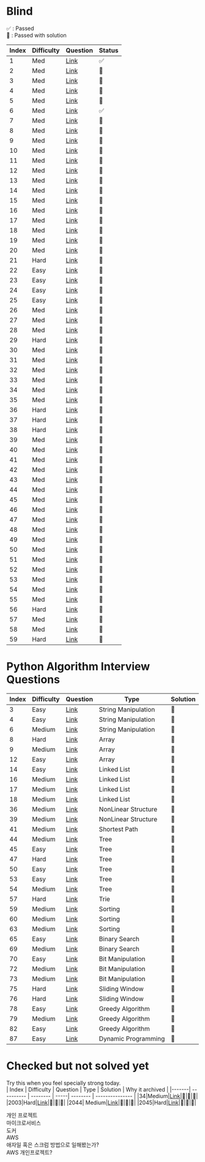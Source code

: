 # Blind 
✅ : Passed  
🌿 : Passed with solution

| Index | Difficulty | Question | Status |
|-------| ---------- | -------- | -------- |
|  1  |   Med	| [Link](https://leetcode.com/problems/product-of-array-except-self/)| ✅ |
|  2  |   Med	| [Link](https://leetcode.com/problems/maximum-product-subarray/)| ️️️🌿 |
|  3  |   Med	| [Link](https://leetcode.com/problems/find-minimum-in-rotated-sorted-array/)| ️️️️️️️️💭 |
|  4  |   Med	| [Link](https://leetcode.com/problems/search-in-rotated-sorted-array/)| 💭 |
|  5  |   Med	| [Link](https://leetcode.com/problems/3sum/)| 💭 |
|  6  |   Med	| [Link](https://leetcode.com/problems/container-with-most-water/)| ✅ |
|  7  |   Med	| [Link](https://leetcode.com/problems/insert-interval/)| 💭 |
|  8  |   Med	| [Link](https://leetcode.com/problems/merge-intervals/)| 💭 |
|  9  |   Med	| [Link](https://leetcode.com/problems/non-overlapping-intervals/)| 💭 |
|  10 |   Med	| [Link](https://leetcode.com/problems/meeting-rooms-ii/)| 💭 |
|  11 |   Med	| [Link](https://leetcode.com/problems/set-matrix-zeroes/)| 💭 |
|  12 |   Med	| [Link](https://leetcode.com/problems/spiral-matrix/)| 💭 |
|  13 |   Med	| [Link](https://leetcode.com/problems/rotate-image/)| 💭 |
|  14 |   Med	| [Link](https://leetcode.com/problems/word-search/)| 💭 |
|  15 |   Med	| [Link](https://leetcode.com/problems/longest-substring-without-repeating-characters/)| 💭 |
|  16 |   Med	| [Link](https://leetcode.com/problems/group-anagrams/)| 💭 |
|  17 |   Med	| [Link](https://leetcode.com/problems/longest-palindromic-substring/)| 💭 |
|  18 |   Med	| [Link](https://leetcode.com/problems/palindromic-substrings/)| 💭 |
|  19 |   Med	| [Link](https://leetcode.com/problems/encode-and-decode-strings/)| 💭 |
|  20 |   Med	| [Link](https://leetcode.com/problems/longest-repeating-character-replacement/)| 💭 |
|  21 |   Hard	| [Link](https://leetcode.com/problems/minimum-window-substring/)| 💭 |
|  22 |   Easy	| [Link](https://leetcode.com/problems/number-of-1-bits/)| 💭 |
|  23 |   Easy	| [Link](https://leetcode.com/problems/counting-bits/)| 💭 |
|  24 |   Easy	| [Link](https://leetcode.com/problems/missing-number/)| 💭 |
|  25 |   Easy	| [Link](https://leetcode.com/problems/reverse-bits/)| 💭 |
|  26 |   Med	| [Link](https://leetcode.com/problems/sum-of-two-integers/)| 💭 |
|  27 |   Med	| [Link](https://leetcode.com/problems/remove-nth-node-from-end-of-list/)| 💭 |
|  28 |   Med	| [Link](https://leetcode.com/problems/reorder-list/)| 💭 |
|  29 |   Hard	| [Link](https://leetcode.com/problems/merge-k-sorted-lists/)| 💭 |
|  30 |   Med	| [Link](https://leetcode.com/problems/binary-tree-level-order-traversal/)| 💭 |
|  31 |   Med	| [Link](https://leetcode.com/problems/construct-binary-tree-from-preorder-and-inorder-traversal/)| 💭 |
|  32 |   Med	| [Link](https://leetcode.com/problems/validate-binary-search-tree/)| 💭 |
|  33 |   Med	| [Link](https://leetcode.com/problems/kth-smallest-element-in-a-bst/)| 💭 |
|  34 |   Med	| [Link](https://leetcode.com/problems/implement-trie-prefix-tree/)| 💭 |
|  35 |   Med	| [Link](https://leetcode.com/problems/add-and-search-word-data-structure-design/)| 💭 |
|  36 |   Hard	| [Link](https://leetcode.com/problems/binary-tree-maximum-path-sum/)| 💭 |
|  37 |   Hard	| [Link](https://leetcode.com/problems/serialize-and-deserialize-binary-tree/)| 💭 |
|  38 |   Hard	| [Link](https://leetcode.com/problems/word-search-ii/)| 💭 |
|  39 |   Med	| [Link](https://leetcode.com/problems/coin-change/)| 💭 |
|  40 |   Med	| [Link](https://leetcode.com/problems/longest-increasing-subsequence/)| 💭 |
|  41 |   Med	| [Link](https://leetcode.com/problems/longest-common-subsequence/)| 💭 |
|  42 |   Med	| [Link](https://leetcode.com/problems/word-break/)| 💭 |
|  43 |   Med	| [Link](https://leetcode.com/problems/combination-sum-iv/)| 💭 |
|  44 |   Med	| [Link](https://leetcode.com/problems/house-robber/)| 💭 |
|  45 |   Med	| [Link](https://leetcode.com/problems/house-robber-ii/)| 💭 |
|  46 |   Med	| [Link](https://leetcode.com/problems/decode-ways/)| 💭 |
|  47 |   Med	| [Link](https://leetcode.com/problems/unique-paths/)| 💭 |
|  48 |   Med	| [Link](https://leetcode.com/problems/jump-game/)| 💭 |
|  49 |   Med	| [Link](https://leetcode.com/problems/clone-graph/)| 💭 |
|  50 |   Med	| [Link](https://leetcode.com/problems/course-schedule/)| 💭 |
|  51 |   Med	| [Link](https://leetcode.com/problems/pacific-atlantic-water-flow/)| 💭 |
|  52 |   Med	| [Link](https://leetcode.com/problems/number-of-islands/)| 💭 |
|  53 |   Med	| [Link](https://leetcode.com/problems/longest-consecutive-sequence/)| 💭 |
|  54 |   Med	| [Link](https://leetcode.com/problems/graph-valid-tree/)| 💭 |
|  55 |   Med	| [Link](https://leetcode.com/problems/number-of-connected-components-in-an-undirected-graph/)| 💭 |
|  56 |   Hard	| [Link](https://leetcode.com/problems/alien-dictionary/)| 💭 |
|  57 |   Med	| [Link](https://leetcode.com/problems/top-k-frequent-elements/)| 💭 |
|  58 |   Med	| [Link](https://leetcode.com/problems/merge-k-sorted-lists/)| 💭 |
|  59 |   Hard	| [Link](https://leetcode.com/problems/find-median-from-data-stream/)| 💭 |

# Python Algorithm Interview Questions  

| Index | Difficulty | Question | Type | Solution |
|-------| ---------- | -------- | -----| -------- |
|3      | Easy     |[Link](https://leetcode.com/problems/reorder-data-in-log-files/)| String Manipulation | 💭 |
|4      | Easy     |[Link](https://leetcode.com/problems/most-common-word/)| String Manipulation | 💭 |
|6      | Medium   |[Link](https://leetcode.com/problems/longest-palindromic-substring/)| String Manipulation | 💭 |
|8      | Hard     |[Link](https://leetcode.com/problems/trapping-rain-water/)| Array | 💭 |
|9      | Medium   |[Link](https://leetcode.com/problems/3sum/)| Array | 💭 |
|12     | Easy     |[Link](https://leetcode.com/problems/best-time-to-buy-and-sell-stock/)| Array | 💭 |
|14     | Easy     |[Link](https://leetcode.com/problems/merge-two-sorted-lists/)| Linked List | 💭 |
|16     | Medium   |[Link](https://leetcode.com/problems/add-two-numbers/)| Linked List | 💭 |
|17     | Medium   |[Link](https://leetcode.com/problems/swap-nodes-in-pairs/)| Linked List | 💭 |
|18     | Medium   |[Link](https://leetcode.com/problems/odd-even-linked-list/)| Linked List | 💭 |
|36     | Medium   |[Link](https://leetcode.com/problems/combination-sum/)| NonLinear Structure | 💭 |
|39     | Medium   |[Link](https://leetcode.com/problems/course-schedule/)| NonLinear Structure | 💭 |
|41     | Medium   |[Link](https://leetcode.com/problems/cheapest-flights-within-k-stops/)| Shortest Path | 💭 |
|44     | Medium   |[Link](https://leetcode.com/problems/longest-univalue-path/)| Tree | 💭 |
|45     | Easy     |[Link](https://leetcode.com/problems/invert-binary-tree/)| Tree | 💭 |
|47     | Hard     |[Link](https://leetcode.com/problems/serialize-and-deserialize-binary-tree/)| Tree | 💭 |
|50     | Easy     |[Link](https://leetcode.com/problems/convert-sorted-array-to-binary-search-tree/)| Tree | 💭 |
|53     | Easy     |[Link](https://leetcode.com/problems/minimum-distance-between-bst-nodes/)| Tree | 💭 |
|54     | Medium   |[Link](https://leetcode.com/problems/construct-binary-tree-from-preorder-and-inorder-traversal/)| Tree | 💭 |
|57     | Hard     |[Link](https://leetcode.com/problems/palindrome-pairs/)| Trie | 💭 |
|59     | Medium   |[Link](https://leetcode.com/problems/merge-intervals/)| Sorting | 💭 |
|60     | Medium   |[Link](https://leetcode.com/problems/insertion-sort-list/)| Sorting | 💭 |
|63     | Medium   |[Link](https://leetcode.com/problems/sort-colors/)| Sorting | 💭 |
|65     | Easy     |[Link](https://leetcode.com/problems/binary-search/)| Binary Search | 💭 |
|69     | Medium   |[Link](https://leetcode.com/problems/search-a-2d-matrix-ii/)| Binary Search | 💭 |
|70     | Easy     |[Link](https://leetcode.com/problems/single-number/)| Bit Manipulation | 💭 |
|72     | Medium   |[Link](https://leetcode.com/problems/sum-of-two-integers/)| Bit Manipulation | 💭 |
|73     | Medium   |[Link](https://leetcode.com/problems/utf-8-validation/)| Bit Manipulation | 💭 |
|75     | Hard     |[Link](https://leetcode.com/problems/sliding-window-maximum/)| Sliding Window | 💭 |
|76     | Hard     |[Link](https://leetcode.com/problems/minimum-window-substring/)| Sliding Window | 💭 |
|78     | Easy     |[Link](https://leetcode.com/problems/best-time-to-buy-and-sell-stock-ii/)| Greedy Algorithm | 💭 |
|79     | Medium   |[Link](https://leetcode.com/problems/queue-reconstruction-by-height/)| Greedy Algorithm | 💭 |
|82     | Easy     |[Link](https://leetcode.com/problems/assign-cookies/)| Greedy Algorithm | 💭 |
|87     | Easy     |[Link](https://leetcode.com/problems/climbing-stairs/)| Dynamic Programming | 💭 |


# Checked but not solved yet
Try this when you feel specially strong today.  
| Index | Difficulty | Question | Type | Solution | Why it archived |
|-------| ---------- | -------- | -----| -------- | --------------- |
|34|Medium|[Link](https://leetcode.com/problems/find-first-and-last-position-of-element-in-sorted-array/)|💭|💭|💭|
|2003|Hard|[Link](https://leetcode.com/problems/smallest-missing-genetic-value-in-each-subtree/)|💭|💭|💭|
|2044| Medium|[Link](https://leetcode.com/problems/count-number-of-maximum-bitwise-or-subsets/)|💭|💭|💭|
|2045|Hard|[Link](https://leetcode.com/problems/second-minimum-time-to-reach-destination/)|💭|💭|💭|

 
개인 프로젝트  
마이크로서비스   
도커  
AWS  
애자일 혹은 스크럼 방법으로 일해봤는가?  
AWS 개인프로젝트?  
